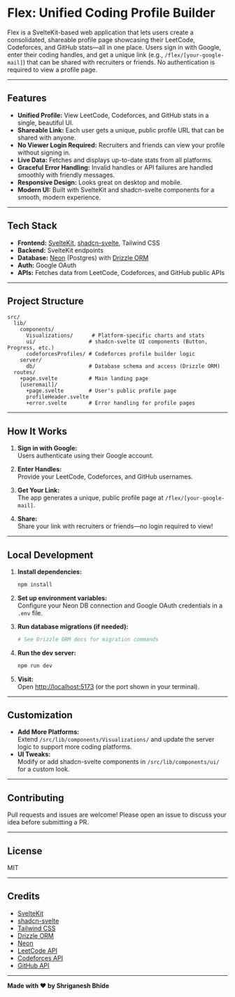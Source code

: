 # Flex: Unified Coding Profile Builder

Flex is a SvelteKit-based web application that lets users create a consolidated, shareable profile page showcasing their LeetCode, Codeforces, and GitHub stats—all in one place. Users sign in with Google, enter their coding handles, and get a unique link (e.g., `/flex/[your-google-mail]`) that can be shared with recruiters or friends. No authentication is required to view a profile page.

---

## Features

- **Unified Profile:** View LeetCode, Codeforces, and GitHub stats in a single, beautiful UI.
- **Shareable Link:** Each user gets a unique, public profile URL that can be shared with anyone.
- **No Viewer Login Required:** Recruiters and friends can view your profile without signing in.
- **Live Data:** Fetches and displays up-to-date stats from all platforms.
- **Graceful Error Handling:** Invalid handles or API failures are handled smoothly with friendly messages.
- **Responsive Design:** Looks great on desktop and mobile.
- **Modern UI:** Built with SvelteKit and shadcn-svelte components for a smooth, modern experience.

---

## Tech Stack

- **Frontend:** [SvelteKit](https://kit.svelte.dev/), [shadcn-svelte](https://www.shadcn-svelte.com/), Tailwind CSS
- **Backend:** SvelteKit endpoints
- **Database:** [Neon](https://neon.tech/) (Postgres) with [Drizzle ORM](https://orm.drizzle.team/)
- **Auth:** Google OAuth
- **APIs:** Fetches data from LeetCode, Codeforces, and GitHub public APIs

---

## Project Structure

```
src/
  lib/
    components/
      Visualizations/      # Platform-specific charts and stats
      ui/                 # shadcn-svelte UI components (Button, Progress, etc.)
      codeforcesProfiles/ # Codeforces profile builder logic
    server/
      db/                 # Database schema and access (Drizzle ORM)
  routes/
    +page.svelte          # Main landing page
    [useremail]/
      +page.svelte        # User's public profile page
      profileHeader.svelte
      +error.svelte       # Error handling for profile pages
```

---

## How It Works

1. **Sign in with Google:**  
   Users authenticate using their Google account.

2. **Enter Handles:**  
   Provide your LeetCode, Codeforces, and GitHub usernames.

3. **Get Your Link:**  
   The app generates a unique, public profile page at `/flex/[your-google-mail]`.

4. **Share:**  
   Share your link with recruiters or friends—no login required to view!

---

## Local Development

1. **Install dependencies:**
   ```bash
   npm install
   ```

2. **Set up environment variables:**  
   Configure your Neon DB connection and Google OAuth credentials in a `.env` file.

3. **Run database migrations (if needed):**
   ```bash
   # See Drizzle ORM docs for migration commands
   ```

4. **Run the dev server:**
   ```bash
   npm run dev
   ```

5. **Visit:**  
   Open [http://localhost:5173](http://localhost:5173) (or the port shown in your terminal).

---

## Customization

- **Add More Platforms:**  
  Extend `/src/lib/components/Visualizations/` and update the server logic to support more coding platforms.
- **UI Tweaks:**  
  Modify or add shadcn-svelte components in `/src/lib/components/ui/` for a custom look.

---

## Contributing

Pull requests and issues are welcome! Please open an issue to discuss your idea before submitting a PR.

---

## License

MIT

---

## Credits

- [SvelteKit](https://kit.svelte.dev/)
- [shadcn-svelte](https://www.shadcn-svelte.com/)
- [Tailwind CSS](https://tailwindcss.com/)
- [Drizzle ORM](https://orm.drizzle.team/)
- [Neon](https://neon.tech/)
- [LeetCode API](https://leetcode.com/)
- [Codeforces API](https://codeforces.com/api/)
- [GitHub API](https://docs.github.com/en/rest)

---

**Made with ❤️ by Shriganesh Bhide**
